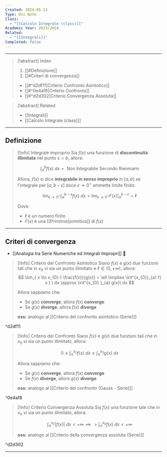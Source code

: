 ```yaml
---
Created: 2024-05-13
Type: Uni Note
Class:
  - "[[Calcolo Integrale (class)]]"
Academic Year: 2023/2024
Related:
  - "[[Integrali]]"
Completed: false
---
```

---

>[!abstract] Index
>1. [[#Definizione]]
>2. [[#Criteri di convergenza]]
>	- [[#^d2df11|Criterio Confronto Asintotico]]
>	- [[#^0e4af8|Criterio Confronto]]
>	- [[#^d2d302|Criterio Convergenza Assoluta]]

>[!abstract] Related
>- [[Integrali]]
>- [[Calcolo Integrale (class)]]

---
## Definizione 

>[!info] Integrale improprio
>Sia $f(x)$ una funzione di **discontinuità illimitata** nel punto $x=b$, allora:
>
>$$
>\int^{b}_{a} f(x) \ dx = \text{ Non Integrabile Secondo Rienmann}
>$$
>
>Allora, $f(x)$ si dice **integrabile in senso improprio**  in $[a,\, b]$ se l'integrale per $[a, \, b-\epsilon ]$ doce $\epsilon \to 0^{+}$ ammette limite finito:
>
>$$
>\lim_{ \epsilon \to 0^{+} } \int^{b-\epsilon}_{a} f(x) \ dx = \lim_{ \epsilon \to 0^{+} } F(x) \Bigg\vert^{b-\epsilon}_{a} = \ell
>$$
>
>Dove:
>- $\ell$ è un numero finito 
>- $F(x)$ è una [[Primitive|primitiva]] di $f(x)$

---
## Criteri di convergenza 

- [[Analogia tra Serie Numeriche ed Integrali Impropri]]  🔴

>[!info] Criterio del Confronto Asintotico
>Siano $f(x)$ e $g(x)$ due funzioni tali che in $x_{0}$ vi sia un punto illimitato e $\ell \in (0, +\infty)$, allora:
>$$
>\lim_{ x \to x_{0} } \frac{f(x)}{g(x)} = \ell \implies \int^{x_{0}}_{a} f( x ) \ dx \approx \int^{x_{0} }_{a} g(x)\ dx
>$$
>
>Allora sappiamo che:
>- Se $g(x)$ **converge**, allora $f(x)$ **converge**
>- Se $g(x)$ **diverge**, allora $f(x)$ **diverge**
>
>**oss:** analogo al [[Criterio del confronto asintotico (Serie)]]

^d2df11

>[!info] Criterio del Confronto
>Siano $f(x)$ e $g(x)$ due funzioni tali che in $x_{0}$ vi sia un punto illimitato, allora:
>
>$$
>0\leq \int^{x_{0}}_{a} f(x) \ dx \leq \int^{x_{0}}_{a} g(x)\ dx
>$$
>
>Allora sappiamo che:
>- Se $g(x)$ **converge**, allora $f(x)$ **converge**
>- Se $f(x)$ **diverge**, allora $g(x)$ **diverge**
>
>**oss:** analogo al [[Criterio del confronto (Gauss - Serie)]]

^0e4af8

>[!info] Criterio Convergenza Assoluta
>Sia $f(x)$ una funzione tale che in $x_{0}$ vi sia un punto illimitato, allora:
>
>$$
>\int^{x_{0}}_{a} \big\vert f( x)\big\vert \ dx < +\infty \implies  >\int^{x_{0}}_{a} f( x) \ dx < +\infty 
>$$
>
>**oss:** analogo al [[Criterio della convergenza assoluta (Serie)]]

^d2d302

---


